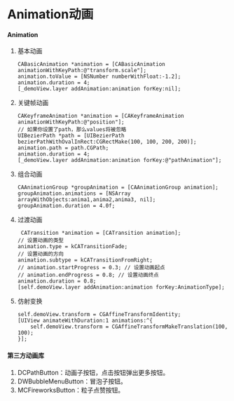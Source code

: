 # Animation动画


#### Animation
1. 基本动画

	```
	CABasicAnimation *animation = [CABasicAnimation animationWithKeyPath:@"transform.scale"];
	animation.toValue = [NSNumber numberWithFloat:-1.2];
	animation.duration = 4;
	[_demoView.layer addAnimation:animation forKey:nil];
	```
2. 关键帧动画
	
	```
	CAKeyframeAnimation *animation = [CAKeyframeAnimation animationWithKeyPath:@"position"];
	// 如果你设置了path，那么values将被忽略
	UIBezierPath *path = [UIBezierPath bezierPathWithOvalInRect:CGRectMake(100, 100, 200, 200)];
	animation.path = path.CGPath;
	animation.duration = 4;
	[_demoView.layer addAnimation:animation forKey:@"pathAnimation"];
	```
3. 组合动画

	```
	CAAnimationGroup *groupAnimation = [CAAnimationGroup animation];
	groupAnimation.animations = [NSArray arrayWithObjects:anima1,anima2,anima3, nil];
	groupAnimation.duration = 4.0f;
	```
4. 过渡动画

	```
	 CATransition *animation = [CATransition animation];
	// 设置动画的类型
	animation.type = kCATransitionFade;
	// 设置动画的方向
	animation.subtype = kCATransitionFromRight;
	// animation.startProgress = 0.3; // 设置动画起点
	// animation.endProgress = 0.8; // 设置动画终点
	animation.duration = 0.8;
	[self.demoView.layer addAnimation:animation forKey:AnimationType];
	```
5. 仿射变换

	```
	self.demoView.transform = CGAffineTransformIdentity;
	[UIView animateWithDuration:1 animations:^{
	    self.demoView.transform = CGAffineTransformMakeTranslation(100, 100);
	}];
	```

#### 第三方动画库
1. DCPathButton：动画子按钮，点击按钮弹出更多按钮。
2. DWBubbleMenuButton：冒泡子按钮。
3. MCFireworksButton：粒子点赞按钮。

